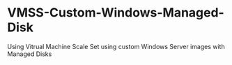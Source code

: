 # VMSS-Custom-Windows-Managed-Disk
Using Vitrual Machine Scale Set using custom Windows Server images with Managed Disks
